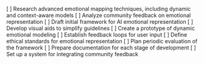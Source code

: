 [ ] Research advanced emotional mapping techniques, including dynamic and context-aware models
[ ] Analyze community feedback on emotional representation
[ ] Draft initial framework for AI emotional representation
[ ] Develop visual aids to simplify guidelines
[ ] Create a prototype of dynamic emotional modeling
[ ] Establish feedback loops for user input
[ ] Define ethical standards for emotional representation
[ ] Plan periodic evaluation of the framework
[ ] Prepare documentation for each stage of development
[ ] Set up a system for integrating community feedback